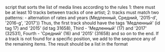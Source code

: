 
script that sorts the list of media lines according to the rules
  1: there must be at least 10 tracks between tracks of one artist;
  2: tracks must match two patterns: 
    - alternation of rates and years (Медленный, Средний, '2015-d', '2016-g', '2017'))
    Thus, the first track should have the tags 'Медленный' (id tag 17) and '2015' (id tag 31658), Third - 'Медленный' (17) and '2017' (32531), Fourth - 'Средний' (16) and '2015' (31658) and so on to the end. If a track is not found for a specific position, we add to the sequence any of the remaining items. The result should be a list in the format
